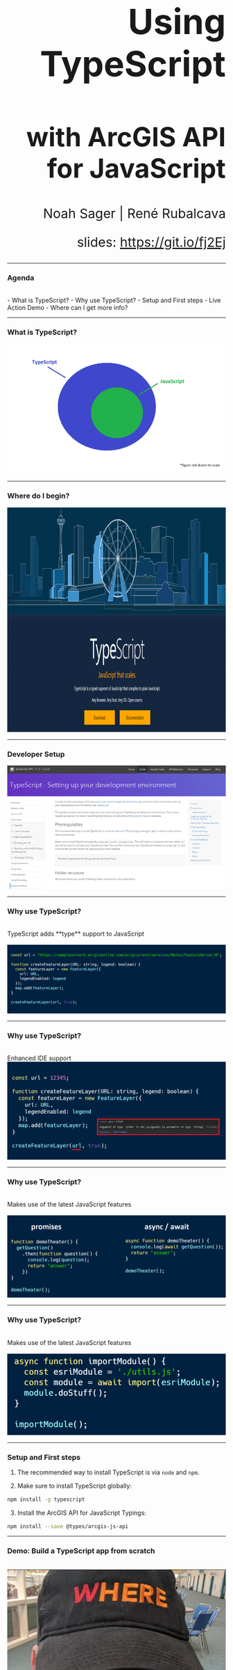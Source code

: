 <!-- .slide: data-background="../common/images/bg-1.jpeg" -->
<!-- .slide: class="title" -->

<h1 style="text-align: right; font-size: 80px;">Using TypeScript</h1>
<h2 style="text-align: right; font-size: 60px;">with ArcGIS API for JavaScript</h2>
<p style="text-align: right; font-size: 30px;">Noah Sager | René Rubalcava</p>
    <p style="text-align: right; font-size: 30px;">slides: <a href="https://git.io/fj2Ej" target="_blank">https://git.io/fj2Ej</a></p>

----

### **Agenda**
</br>
 - What is TypeScript?
 - Why use TypeScript?
 - Setup and First steps
 - Live Action Demo
 - Where can I get more info?

----

### **What is TypeScript?**
<a href="https://www.typescriptlang.org/" target="_blank">
<img style="float:bottom;" src="Images/TypeScript_Superset_JavaScript.png" alt="TypeScript_Superset_JavaScript">
</a>

----

### **Where do I begin?**
<a href="https://www.typescriptlang.org/" target="_blank">
<img src="Images/TS.png" alt="TypeScript landing page" width="1037" height="516">
</a>

----

### **Developer Setup**
<a href="https://developers.arcgis.com/javascript/latest/guide/typescript-setup/index.html" target="_blank">
<img style="float:bottom;" src="Images/Setup_TS.png" alt="Setup_TS">
</a>

----

### **Why use TypeScript?**
</br>
TypeScript adds **type** support to JavaScript
</br>
</br>
<img src="Images/TS_1a.png" alt="TypeScript_Example1">

----

### **Why use TypeScript?**
</br>
Enhanced IDE support
</br>
<img src="Images/TS_2.png" alt="TypeScript_Example2">

----

### **Why use TypeScript?**
</br>
Makes use of the latest JavaScript features
</br>
</br>
<img src="Images/promise_async_await_carbon4.png" alt="TypeScript_Example3">

----

### **Why use TypeScript?**
</br>
Makes use of the latest JavaScript features
</br>
</br>
<img src="Images/dynamicModule2.png" alt="TypeScript_Example4">

----

### **Setup and First steps**

1. The recommended way to install TypeScript is via `node` and `npm`.

2. Make sure to install TypeScript globally: <br>
```bash
npm install -g typescript
```
3. Install the ArcGIS API for JavaScript Typings: <br>
```bash
npm install --save @types/arcgis-js-api
```

----

<!-- .slide: data-background="../common/images/bg-3.jpeg" -->

### **Demo: Build a TypeScript app from scratch**
</br>
<img src="Images/wheres_rene.png" alt="Rene_Softwhere_Engineer">

----

## Tip!

* [ArcGIS API for JavaScript Snippets](https://marketplace.visualstudio.com/items?itemName=Esri.arcgis-jsapi-snippets)

----

## Demo Steps:

* `mkdir ts-demo && cd ts-demo`
* `mkdir app && mkdir css`
* `npm init --yes && tsc --init`
* `npm i -D @types/arcgis-js-api`

----

## index.html

> Snippet shortcuts

* `!`
* `getApi`

```html
<body>
  <div id="viewDiv"></div>
  <script>
    require(["app/main"]);
  </script>
</body>
```

----

## tsconfig.json

```json
{
  "compilerOptions": {
    "lib": ["dom", "es2015.promise", "es5"],
    "module": "amd", // output files as AMD modules
    "sourceMap": true,
    "target": "es5",
    "noImplicitAny": true,
    "suppressImplicitAnyIndexErrors": true,
    "esModuleInterop": true
  }
}
```

----

## css/main.css

```css
html,
body,
#viewDiv {
  padding: 0;
  margin: 0;
  height: 100%;
  width: 100%;
}
```

* _and add it to html_

```html
<link rel="stylesheet" href="css/main.css">
```

----

## app/main.ts

> imports

```ts
import WebMap from "esri/WebMap";
import MapView from "esri/views/MapView";
import LayerList from "esri/widgets/LayerList";

import esri = __esri;
```

----

## app/main.ts

> WebMap and MapView

```ts
const map = new WebMap({
  portalItem: {
    id: "d5dda743788a4b0688fe48f43ae7beb9"
  }
});

// Add the map to a MapView
const view = new MapView({
  container: "viewDiv",
  map
});
```

----

## app/main.ts

> LayerList

```ts
// Add a legend instance to the panel of a
// ListItem in a LayerList instance
const layerList = new LayerList({
  view,
  listItemCreatedFunction: event => {
    const item: esri.ListItem = event.item;
    if (item.layer.type != "group") {
      item.panel = {
        content: "legend",
        open: true
      } as esri.ListItemPanel;
    }
  }
});
view.ui.add(layerList, "top-right");
```

----

> start typescript compiler

```bash
tsc -w
```

----

### **Tip: Hide .js and .jsmap files **

- Reduce clutter
- VSCode: Add below to user preferences in files.exclude

```json
 "**/*.js.map": true,
        "**/*.js": {
            "when": "$(basename).ts"

```

----

### **Tip: Debugging with source maps**
  - Enable source maps in browser dev tools
  - Set breakpoints in .ts instead of .js

  ![JS Code](Images/transpiled.png)

----

### **Tip: Use __esri instead of import**
- Only contains type interfaces
- Can use when not instantiating type

```ts
import esri = __esri;

const layerList = new LayerList({
  view,
  listItemCreatedFunction: event => {
    const item = event.item as esri.ListItem;
  }
});
```

----

### **Where can I get more info?**

- SDK Documentation
- Esri-related training and webinars
- ArcGIS Blogs
- GeoNet, StackExchange, Spatial Community in Slack, etc.</br>
</br>
<a href="https://www.esri.com/arcgis-blog/products/js-api-arcgis/mapping/using-typescript-with-the-arcgis-api-for-javascript/" target="_blank">
<img style="float:bottom;" src="Images/Using_TS_blog.png" alt="Using_TS_blog">

----

<!-- .slide: data-background="../common/images/alias_slide.png" -->

----

<!-- .slide: data-background="../common/images/bg-2.png" -->

<img src="../common/images/esri-science-logo-white.png" style="border: 0px; background:none; box-shadow: none;">

----

<!-- .slide: data-background="../common/images/bg-rating.png" -->

